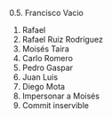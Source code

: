 0.5. Francisco Vacio
1. Rafael
1. Rafael Ruiz Rodríguez
2. Moisés Taira
3. Carlo Romero
4. Pedro Gaspar
5. Juan Luis
6. Diego Mota
7. Impersonar a Moisés
8. Commit inservible